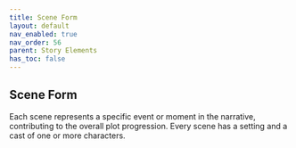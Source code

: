 ```yaml
---
title: Scene Form
layout: default
nav_enabled: true
nav_order: 56
parent: Story Elements
has_toc: false
---
```

## Scene Form

Each scene represents a specific event or moment in the narrative, contributing to the overall plot progression. Every scene has a setting and a cast of one or more characters.